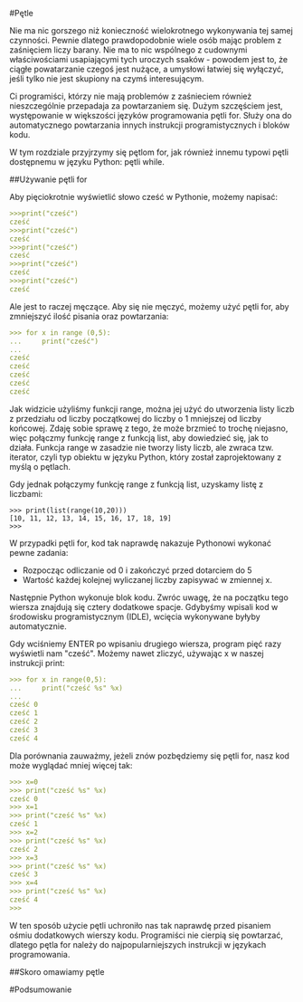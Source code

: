 #Pętle

Nie ma nic gorszego niż konieczność wielokrotnego wykonywania tej samej czynności. Pewnie dlatego prawdopodobnie wiele osób mając problem z zaśnięciem liczy barany. Nie ma to nic wspólnego z cudownymi właściwościami usapiającymi tych uroczych ssaków - powodem jest to, że ciągłe powatarzanie czegoś jest nużące, a umysłowi łatwiej się wyłączyć, jeśli tylko nie jest skupiony na czymś interesującym.

Ci programiści, którzy nie mają problemów z zaśnieciem również nieszczególnie przepadaja za powtarzaniem się. Dużym szczęściem jest, występowanie w większości języków programowania pętli for. Służy ona do automatycznego powtarzania innych instrukcji programistycznych i bloków kodu. 

W tym rozdziale przyjrzymy się pętlom for, jak również innemu typowi pętli dostępnemu w języku Python: pętli while.

##Używanie pętli for

Aby pięciokrotnie wyświetlić słowo cześć w Pythonie, możemy napisać:

```markdown
>>>print("cześć")
cześć
>>>print("cześć")
cześć
>>>print("cześć")
cześć
>>>print("cześć")
cześć
>>>print("cześć")
cześć
```
 
Ale jest to raczej męczące. Aby się nie męczyć, możemy użyć pętli for, aby zmniejszyć ilość pisania oraz powtarzania:
```markdown
>>> for x in range (0,5):
...     print("cześć")
...
cześć
cześć
cześć
cześć
cześć
```
Jak widzicie użyliśmy funkcji range, można jej użyć do utworzenia listy liczb z przedziału od liczby początkowej do liczby o 1 mniejszej od liczby końcowej. Zdaję sobie sprawę z tego, że może brzmieć to trochę niejasno, więc połączmy funkcję range z funkcją list, aby dowiedzieć się, jak to działa. Funkcja range w zasadzie nie tworzy listy liczb, ale zwraca tzw. iterator, czyli typ obiektu w języku Python, który został zaprojektowany z myślą o pętlach. 

Gdy jednak połączymy funkcję range z funkcją list, uzyskamy listę z liczbami:
```
>>> print(list(range(10,20))) 
[10, 11, 12, 13, 14, 15, 16, 17, 18, 19]
>>>
```
W przypadki pętli for, kod tak naprawdę nakazuje Pythonowi wykonać pewne zadania:
* Rozpocząc odliczanie od 0 i zakończyć przed dotarciem do 5
* Wartość każdej kolejnej wyliczanej liczby zapisywać w zmiennej x.

Następnie Python wykonuje blok kodu. Zwróc uwagę, że na początku tego wiersza znajdują się cztery dodatkowe spacje. Gdybyśmy wpisali kod w środowisku programistycznym (IDLE), wcięcia wykonywane byłyby automatycznie.

Gdy wciśniemy ENTER po wpisaniu drugiego wiersza, program pięć razy wyświetli nam "cześć". Możemy nawet zliczyć, używając x w naszej instrukcji print:
```markdown
>>> for x in range(0,5):
...     print("cześć %s" %x)
...
cześć 0
cześć 1
cześć 2
cześć 3
cześć 4
```

Dla porównania zauważmy, jeżeli znów pozbędziemy się pętli for, nasz kod może wyglądać mniej więcej tak:

```markdown
>>> x=0
>>> print("cześć %s" %x)
cześć 0
>>> x=1
>>> print("cześć %s" %x)
cześć 1
>>> x=2
>>> print("cześć %s" %x)
cześć 2
>>> x=3
>>> print("cześć %s" %x)
cześć 3
>>> x=4
>>> print("cześć %s" %x)
cześć 4
>>>
```
W ten sposób użycie pętli uchroniło nas tak naprawdę przed pisaniem ośmiu dodatkowych wierszy kodu. Programiści nie cierpią się powtarzać, dlatego pętla for należy do najpopularniejszych instrukcji w językach programowania.

##Skoro omawiamy pętle 


#Podsumowanie




